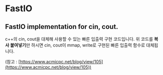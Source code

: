 # FastIO

## FastIO implementation for cin, cout.

c++의 cin, cout을 대체해 사용할 수 있는 빠른 입출력 구현 코드입니다. 위 코드를 **복사 붙여넣기**만 하시면 cin, cout이 mmap, write로 구현된 빠른 입출력 함수로 대체됩니다.

(참고 : [https://www.acmicpc.net/blog/view/105](https://www.acmicpc.net/blog/view/105))